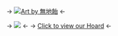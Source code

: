 -> [![Art by 無地飴](https://files.catbox.moe/mhhmya.png)](https://twitter.com/GasuGuma) <-

-> ![](https://files.catbox.moe/m84bg9.png) <-
-> [Click to view our Hoard](/basement) <-